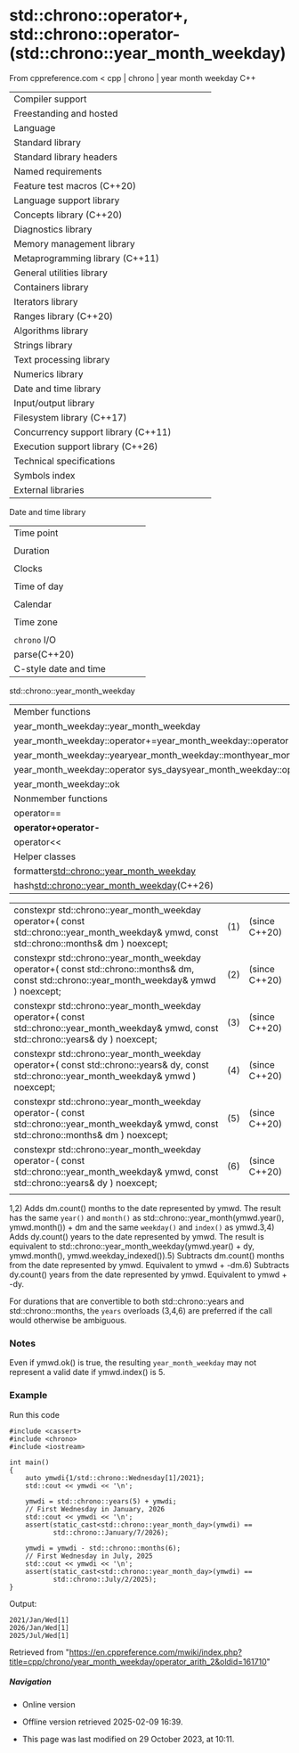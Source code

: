 # std::chrono::operator+, std::chrono::operator- (std::chrono::year_month_weekday)

From cppreference.com
< cpp‎ | chrono‎ | year month weekday
C++

|  |  |  |  |  |
| --- | --- | --- | --- | --- |
| Compiler support | | | | |
| Freestanding and hosted | | | | |
| Language | | | | |
| Standard library | | | | |
| Standard library headers | | | | |
| Named requirements | | | | |
| Feature test macros (C++20) | | | | |
| Language support library | | | | |
| Concepts library (C++20) | | | | |
| Diagnostics library | | | | |
| Memory management library | | | | |
| Metaprogramming library (C++11) | | | | |
| General utilities library | | | | |
| Containers library | | | | |
| Iterators library | | | | |
| Ranges library (C++20) | | | | |
| Algorithms library | | | | |
| Strings library | | | | |
| Text processing library | | | | |
| Numerics library | | | | |
| Date and time library | | | | |
| Input/output library | | | | |
| Filesystem library (C++17) | | | | |
| Concurrency support library (C++11) | | | | |
| Execution support library (C++26) | | | | |
| Technical specifications | | | | |
| Symbols index | | | | |
| External libraries | | | | |

Date and time library

|  |  |  |  |  |
| --- | --- | --- | --- | --- |
| Time point | | | | |
| |  |  |  |  |  | | --- | --- | --- | --- | --- | | time_point(C++11) | | | | | | |  |  |  |  |  | | --- | --- | --- | --- | --- | | clock_time_conversion(C++20) | | | | | | |  |  |  |  |  | | --- | --- | --- | --- | --- | | clock_cast(C++20) | | | | | |
| Duration | | | | |
| |  |  |  |  |  | | --- | --- | --- | --- | --- | | duration(C++11) | | | | | |
| Clocks | | | | |
| |  |  |  |  |  | | --- | --- | --- | --- | --- | | system_clock(C++11) | | | | | | steady_clock(C++11) | | | | | | is_clock(C++20) | | | | | | |  |  |  |  |  | | --- | --- | --- | --- | --- | | utc_clock(C++20) | | | | | | tai_clock(C++20) | | | | | | high_resolution_clock(C++11) | | | | | | |  |  |  |  |  | | --- | --- | --- | --- | --- | | gps_clock(C++20) | | | | | | file_clock(C++20) | | | | | | local_t(C++20) | | | | | |
| Time of day | | | | |
| |  |  |  |  |  | | --- | --- | --- | --- | --- | | is_amis_pm(C++20)(C++20) | | | | | | |  |  |  |  |  | | --- | --- | --- | --- | --- | | make12make24(C++20)(C++20) | | | | | | |  |  |  |  |  | | --- | --- | --- | --- | --- | | hh_mm_ss(C++20) | | | | | |  | | | | | |
| Calendar | | | | |
| |  |  |  |  |  | | --- | --- | --- | --- | --- | | day(C++20) | | | | | | month(C++20) | | | | | | year(C++20) | | | | | | weekday(C++20) | | | | | | operator/(C++20) | | | | | | year_month_day(C++20) | | | | | | |  |  |  |  |  | | --- | --- | --- | --- | --- | | year_month_day_last(C++20) | | | | | | year_month_weekday(C++20) | | | | | | year_month_weekday_last(C++20) | | | | | | weekday_indexed(C++20) | | | | | | weekday_last(C++20) | | | | | | month_day(C++20) | | | | | | |  |  |  |  |  | | --- | --- | --- | --- | --- | | month_day_last(C++20) | | | | | | month_weekday(C++20) | | | | | | month_weekday_last(C++20) | | | | | | year_month(C++20) | | | | | | last_speclast(C++20)(C++20) | | | | | |
| Time zone | | | | |
| |  |  |  |  |  | | --- | --- | --- | --- | --- | | tzdb(C++20) | | | | | | tzdb_list(C++20) | | | | | | get_tzdbget_tzdb_listreload_tzdbremote_version(C++20)(C++20)(C++20)(C++20) | | | | | | sys_info(C++20) | | | | | | |  |  |  |  |  | | --- | --- | --- | --- | --- | | local_info(C++20) | | | | | | nonexistent_local_time(C++20) | | | | | | ambiguous_local_time(C++20) | | | | | | locate_zone(C++20) | | | | | | current_zone(C++20) | | | | | | time_zone(C++20) | | | | | | choose(C++20) | | | | | | |  |  |  |  |  | | --- | --- | --- | --- | --- | | zoned_traits(C++20) | | | | | | zoned_time(C++20) | | | | | | time_zone_link(C++20) | | | | | | leap_second(C++20) | | | | | | leap_second_info(C++20) | | | | | | get_leap_second_info(C++20) | | | | | |  | | | | | |
| `chrono` I/O | | | | |
| parse(C++20) | | | | |
| C-style date and time | | | | |

std::chrono::year_month_weekday

|  |  |  |  |  |
| --- | --- | --- | --- | --- |
| Member functions | | | | |
| year_month_weekday::year_month_weekday | | | | |
| year_month_weekday::operator+=year_month_weekday::operator-= | | | | |
| year_month_weekday::yearyear_month_weekday::monthyear_month_weekday::weekdayyear_month_weekday::indexyear_month_weekday::weekday_indexed | | | | |
| year_month_weekday::operator sys_daysyear_month_weekday::operator local_days | | | | |
| year_month_weekday::ok | | | | |
| Nonmember functions | | | | |
| operator== | | | | |
| ****operator+operator-**** | | | | |
| operator<< | | | | |
| Helper classes | | | | |
| formatter<std::chrono::year_month_weekday> | | | | |
| hash<std::chrono::year_month_weekday>(C++26) | | | | |

|  |  |  |
| --- | --- | --- |
| constexpr std::chrono::year_month_weekday       operator+( const std::chrono::year_month_weekday& ymwd, const std::chrono::months& dm ) noexcept; | (1) | (since C++20) |
| constexpr std::chrono::year_month_weekday       operator+( const std::chrono::months& dm, const std::chrono::year_month_weekday& ymwd ) noexcept; | (2) | (since C++20) |
| constexpr std::chrono::year_month_weekday       operator+( const std::chrono::year_month_weekday& ymwd, const std::chrono::years& dy ) noexcept; | (3) | (since C++20) |
| constexpr std::chrono::year_month_weekday       operator+( const std::chrono::years& dy, const std::chrono::year_month_weekday& ymwd ) noexcept; | (4) | (since C++20) |
| constexpr std::chrono::year_month_weekday      operator-( const std::chrono::year_month_weekday& ymwd, const std::chrono::months& dm ) noexcept; | (5) | (since C++20) |
| constexpr std::chrono::year_month_weekday       operator-( const std::chrono::year_month_weekday& ymwd, const std::chrono::years& dy ) noexcept; | (6) | (since C++20) |
|  |  |  |

1,2) Adds dm.count() months to the date represented by ymwd. The result has the same `year()` and `month()` as std::chrono::year_month(ymwd.year(), ymwd.month()) + dm and the same `weekday()` and `index()` as ymwd.3,4) Adds dy.count() years to the date represented by ymwd. The result is equivalent to std::chrono::year_month_weekday(ymwd.year() + dy, ymwd.month(), ymwd.weekday_indexed()).5) Subtracts dm.count() months from the date represented by ymwd. Equivalent to ymwd + -dm.6) Subtracts dy.count() years from the date represented by ymwd. Equivalent to ymwd + -dy.

For durations that are convertible to both std::chrono::years and std::chrono::months, the `years` overloads (3,4,6) are preferred if the call would otherwise be ambiguous.

### Notes

Even if ymwd.ok() is true, the resulting `year_month_weekday` may not represent a valid date if ymwd.index() is 5.

### Example

Run this code

```
#include <cassert>
#include <chrono>
#include <iostream>
 
int main()
{
    auto ymwdi{1/std::chrono::Wednesday[1]/2021};
    std::cout << ymwdi << '\n';
 
    ymwdi = std::chrono::years(5) + ymwdi;
    // First Wednesday in January, 2026
    std::cout << ymwdi << '\n';
    assert(static_cast<std::chrono::year_month_day>(ymwdi) ==
           std::chrono::January/7/2026);
 
    ymwdi = ymwdi - std::chrono::months(6);
    // First Wednesday in July, 2025
    std::cout << ymwdi << '\n';
    assert(static_cast<std::chrono::year_month_day>(ymwdi) ==
           std::chrono::July/2/2025);
}

```

Output:

```
2021/Jan/Wed[1]
2026/Jan/Wed[1]
2025/Jul/Wed[1]

```

Retrieved from "<https://en.cppreference.com/mwiki/index.php?title=cpp/chrono/year_month_weekday/operator_arith_2&oldid=161710>"

##### Navigation

- Online version
- Offline version retrieved 2025-02-09 16:39.

- This page was last modified on 29 October 2023, at 10:11.